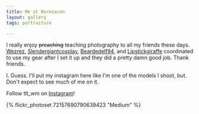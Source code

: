 ```yaml
---
title: Me at Normiecon
layout: gallery
tags: portraiture

---
```


I really enjoy ~~preaching~~ teaching photography to all my friends these days. [Wezrez](https://www.instagram.com/wezrez), [Slendergiantcosplay](https://www.instagram.com/slendergiantcosplay), [Beardedelf94](https://www.instagram.com/beardedelf94), and [Lipstickgiraffe](https://www.instagram.com/lipstickgiraffe) coordinated to use my gear after I set it up and they did a pretty damn good job. Thank friends. 

I. Guess. I'll put my instagram here like I'm one of the models I shoot, but. Don't expect to see much of me on it.

Follow tlt_wm on [Instagram](https://www.instagram.com/tlt_wm)!

{% flickr_photoset 72157690790639423 "Medium" %}